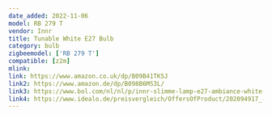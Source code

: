 ```yaml
---
date_added: 2022-11-06
model: RB 279 T
vendor: Innr
title: Tunable White E27 Bulb
category: bulb
zigbeemodel: ['RB 279 T']
compatible: [z2m]
mlink: 
link: https://www.amazon.co.uk/dp/B09B41TK5J
link2: https://www.amazon.de/dp/B098B6MS3L/
link3: https://www.bol.com/nl/nl/p/innr-slimme-lamp-e27-ambiance-white-werkt-met-philips-hue-warmwit-tot-helder-wit-zigbee-smart-led-dimbaar-en-tunable-2-pack/9300000096983338/
link4: https://www.idealo.de/preisvergleich/OffersOfProduct/202094917_-rb-279-t-2-innr.html
---
```


